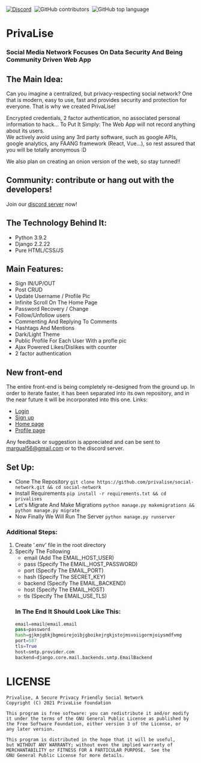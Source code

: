 [![Discord](https://img.shields.io/discord/853667307506368542?color=%23235379%20&label=Join%20our%20community&style=for-the-badge)](https://discord.gg/2XzgH4bZYp)&nbsp;&nbsp;![GitHub contributors](https://img.shields.io/github/contributors/privalise/social-network?color=%234369aa%20&style=for-the-badge)&nbsp;&nbsp;![GitHub top language](https://img.shields.io/github/languages/top/privalise/social-network?style=for-the-badge)
# PrivaLise 
### Social Media Network Focuses On Data Security And Being Community Driven Web App

## The Main Idea:
Can you imagine a centralized, but privacy-respecting social network? One that is modern, easy to use, fast and provides security and protection for everyone. That is why we created PrivaLise!

Encrypted credentials, 2 factor authentication, no associated personal information to hack... To Put It Simply: The Web App will not record anything about its users. <br/>
We actively avoid using any 3rd party software, such as google APIs, google analytics, any FAANG framework (React, Vue...), so rest assured that you will be totally anonymous :D

We also plan on creating an onion version of the web, so stay tunned!!

## Community: contribute or hang out with the developers!
Join our [discord server](https://discord.gg/2XzgH4bZYp) now!

## The Technology Behind It:
   * Python 3.9.2
   * Django 2.2.22
   * Pure HTML/CSS/JS

## Main Features:
   * Sign IN/UP/OUT
   * Post CRUD
   * Update Username / Profile Pic
   * Infinite Scroll On The Home Page
   * Password Recovery / Change
   * Follow/Unfollow users
   * Commenting And Replying To Comments
   * Hashtags And Mentions
   * Dark/Light Theme
   * Public Profile For Each User With a profle pic
   * Ajax Powered Likes/Dislikes with counter
   * 2 factor authentication

## New front-end
The entire front-end is being completely re-designed from the ground up. In order to iterate faster, it has been separated into its own repository, and in the near future it will be incorporated into this one.
Links:
* [Login](https://margual56.github.io/demo-web/login)
* [Sign up](https://margual56.github.io/demo-web/register)
* [Home page](https://margual56.github.io/demo-web/)
* [Profile page](https://margual56.github.io/demo-web/profile)

Any feedback or suggestion is appreciated and can be sent to [margual56@gmail.com](margual56@gmail.com) or to the discord server.

 ## Set Up: 
  * Clone The Repository `git clone https://github.com/privalise/social-network.git && cd social-network`
  * Install Requirements `pip install -r requirements.txt && cd privalises`
  * Let's Migrate And Make Migrations `python manage.py makemigrations && python manage.py migrate`
  * Now Finally We Will Run The Server `python manage.py runserver`
  
 ### Additional Steps:
  1. Create '.env' file in the root directory
  2. Specify The Following
	  * email (Add The EMAIL_HOST_USER)
	  * pass (Specify The EMAIL_HOST_PASSWORD)
	  * port  (Specify The EMAIL_PORT)
	  * hash  (Specify The SECRET_KEY)
	  * backend (Specify The EMAIL_BACKEND)
	  * host (Specify The EMAIL_HOST)
	  * tls (Specify The EMAIL_USE_TLS)
	 ### In The End It Should Look Like This:
	  ```python
	  email=email@email.email
	  pass=password
	  hash=gjkmjgbkjbgmoirejoibjgboikejrgkjstojmsvoiigormjoiysmdfvmg
	  port=587
	  tls=True
	  host=smtp.provider.com
	  backend=django.core.mail.backends.smtp.EmailBackend	
	  ```

# LICENSE
	Privalise, A Secure Privacy Friendly Social Network
	Copyright (C) 2021 PrivaLise foundation
	
	This program is free software: you can redistribute it and/or modify
	it under the terms of the GNU General Public License as published by
	the Free Software Foundation, either version 3 of the License, or
	any later version.
	
	This program is distributed in the hope that it will be useful,
	but WITHOUT ANY WARRANTY; without even the implied warranty of
	MERCHANTABILITY or FITNESS FOR A PARTICULAR PURPOSE.  See the
	GNU General Public License for more details.
	










